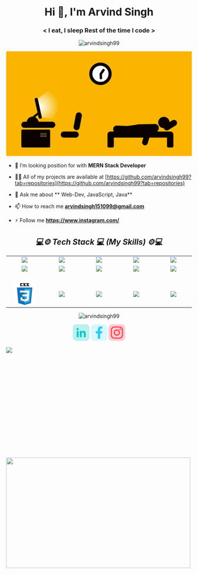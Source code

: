 
<h1 align="center">Hi 👋, I'm Arvind Singh</h1>
<h3 align="center">&lt; I eat, I sleep Rest of the time I code &gt;</h3>
<p align="center"> <img src="https://komarev.com/ghpvc/?username=arvindsingh99" alt="arvindsingh99" /> </p>
 
![About Me](https://github.com/arvindcse99/arvindcse99/raw/master/bio.gif)




- 🤔 I’m looking position for with **MERN Stack Developer**

- 👨‍💻 All of my projects are available at [https://github.com/arvindsingh99?tab=repositories](https://github.com/arvindsingh99?tab=repositories)

- 💬 Ask me about ** Web-Dev, JavaScript, Java**

- 📫 How to reach me **arvindsingh151099@gmail.com**

- ⚡ Follow me **https://www.instagram.com/**

<h2 align='center'><i>💻⚙ Tech Stack 💻 (My Skills) ⚙💻</i></h2>
<table width="100">
 <tr>
    <td align='center' width="190">
        <img src="https://image.flaticon.com/icons/png/512/919/919839.png" width="60">
    </td>
     <td align='center' width="190">
        <img src="https://image.flaticon.com/icons/png/512/919/919854.png" width="60">
    </td>
    <td align='center' width="190">
        <img src="https://image.flaticon.com/icons/png/512/919/919841.png" width="60">
    </td>
   <td align='center' width="190">
        <img src="https://image.flaticon.com/icons/png/512/919/919828.png" width="60">
    </td>
   <td align='center' width="190">
        <img src="https://image.flaticon.com/icons/png/512/919/919836.png" width="60">
    </td>
</tr>
 <tr>
    <td align='center' width="190">
        <img src="https://upload.wikimedia.org/wikipedia/commons/thumb/2/2d/Tensorflow_logo.svg/1200px-Tensorflow_logo.svg.png" width="60">
    </td>
     <td align='center' width="190">
        <img src="https://www.vectorlogo.zone/logos/nodejs/nodejs-ar21.svg" width="60">
    </td>
    <td align='center' width="190">
        <img src="https://user-images.githubusercontent.com/68724228/119316381-85266600-bc94-11eb-97ed-3dafb4eb7a43.png" width="60">
    </td>
   <td align='center' width="190">
        <img src="https://www.vectorlogo.zone/logos/mongodb/mongodb-ar21.svg" width="60">
    </td>
   <td align='center' width="190">
        <img src="https://www.vectorlogo.zone/logos/firebase/firebase-ar21.svg" width="60">
    </td>
</tr>
<tr>
    <td align='center'>
        <img src="">
    </td>
    <td align='center'>
        <img src="" >
    </td>
    <td align='center'>
        <img src="">
    </td>
    <td align='center'>
        <img src="">
    </td>
    <td align='center'>
        <img src="">
    </td>
</tr>
 
<tr>
    <td align='center'>
        <img src="https://raw.githubusercontent.com/devicons/devicon/0d6c64dbbf311879f7d563bfc3ccf559f9ed111c/icons/css3/css3-original-wordmark.svg" width="60">
    </td>
    <td align='center'>
        <img src="https://upload.wikimedia.org/wikipedia/commons/thumb/9/96/Sass_Logo_Color.svg/1200px-Sass_Logo_Color.svg.png" width="60">
    </td>
    <td align='center'>
        <img src="https://github.com/bestofjs/bestofjs-webui/blob/master/public/logos/vscode.svg" width="60">
    </td>
   <td align='center'>
        <img src="https://w7.pngwing.com/pngs/925/447/png-transparent-express-js-node-js-javascript-mongodb-node-js-text-trademark-logo.png" width="60">
    </td>
    <td align='center'>
        <img src="https://www.vectorlogo.zone/logos/getpostman/getpostman-icon.svg" width="60">
    </td>
 
</tr>
</table>


<p align="center"> <img src="https://github-readme-stats.vercel.app/api?username=arvindsingh99&show_icons=true&theme=synthwave" alt="arvindsingh99" /> </p>

<p align="center">
  <a target= "_blank" href="####" alt="Facebook"><img height='45' src="https://github.com/arvindsingh99/arvindcse99/raw/main/linkedin.png"></a>
    <a target= "_blank" href="####" alt="Facebook"><img height='45' src="https://github.com/arvindsingh99/arvindcse99/raw/main/facebook.png"></a>
  <a target= "_blank" href="####" alt="Facebook"><img height='45' src="https://github.com/arvindsingh99/arvindcse99/raw/main/instagram.png"></a>

  </p>
  
</p>
<p align="left">
<img align="left" height="300px" src="https://github-readme-stats.vercel.app/api/top-langs/?username=arvindsingh99&theme=synthwave">
<img align="left" height="300px"  width="500px" src="https://github-readme-streak-stats.herokuapp.com/?user=arvindsingh99&theme=synthwave">
</p>



